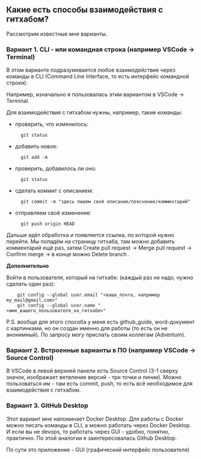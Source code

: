 ## Какие есть способы взаимодействия с гитхабом?

Рассмотрим известные мне варианты.

### Вариант 1. CLI - или командная строка (например VSCode → Terminal)

В этом варианте подразумевается любое взаимодействие через команды в CLI (Command Line Interface, то есть интерфейс командной строки).

Например, изначально я пользовалась этим вариантом в VSCode → Terminal.

Для взаимодействия с гитхабом нужны, например, такие команды:

- проверить, что изменилось:

        git status

- добавить новое:

        git add -A

- проверить, добавилось ли оно:

        git status

- сделать коммит с описанием:

        git commit -m "здесь пишем своё описание/пояснение/комментарий"

- отправляем своё изменение:

        git push origin HEAD

Дальше идёт обработка и появляется ссылка, по которой нужно перейти. Мы попадём на страницу гитхаба, там можно добавить комментарий ещё раз, затем Create pull request → Merge pull request → Confirm  merge → в конце можно Delete branch .

**Дополнительно**

Войти в пользователя, который на гитхабе: (каждый раз не надо, нужно сделать один раз):

        git config --global user.email "<ваша_почта, например my_mail@gmail.com>"
        git config --global user.name "<имя_вашего_пользователя_на_гитхабе>"

P.S. вообще для этого способа у меня есть github_guide, word-документ с картинками, но он создан именно для работы (то есть он не анонимный). По запросу могу прислать своим коллегам (Adventum).

### Вариант 2. Встроенные варианты в ПО (например VSCode → Source Control)

В VSCode в левой верхней панели есть Source Control (3-1 сверху значок, изображает ветвление версий - три точки и линии). Можно пользоваться им - там есть commit, push, то есть всё необходимое для взаимодействия с гитхабом.

### Вариант 3. GitHub Desktop

Этот вариант мне напоминает Docker Desktop. Для работы с Docker можно писать команды в CLI, а можно работать через Docker Desktop. И если вы не devops, то работать через GUI - удобно, понятно, практично. По этой аналогии я заинтересовалась Github Desktop. 

По сути это приложение - GUI (графический интерфейс пользователя)
